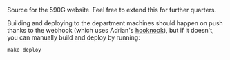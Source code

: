 Source for the 590G website. Feel free to extend this for further quarters.

Building and deploying to the department machines should happen on push thanks to the webhook (which uses Adrian's [hooknook](https://github.com/sampsyo/hooknook)), but if it doesn't, you can manually build and deploy by running:

    make deploy
